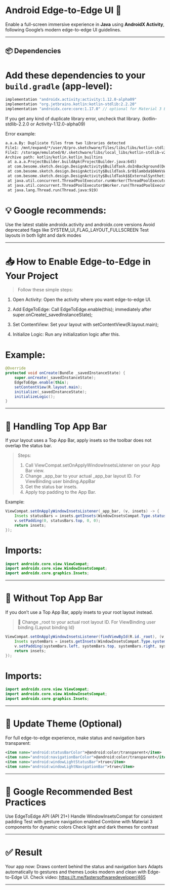 # Android Edge-to-Edge UI 🚀

Enable a full-screen immersive experience in **Java** using **AndroidX Activity**, following Google’s modern edge-to-edge UI guidelines.

---

## 📦 Dependencies

# Add these dependencies to your `build.gradle` (app-level):

```gradle
implementation "androidx.activity:activity:1.12.0-alpha09"
implementation "org.jetbrains.kotlin:kotlin-stdlib:2.2.20"
implementation "androidx.core:core:1.17.0" // optional for Material 3 BottomSheet
```

If you get any kind of duplicate library error, uncheck that library. (kotlin-stdlib-2.2.0 or Activity-1.12.0-alpha09)

Error example:
```Markdown
a.a.a.By: Duplicate files from two libraries detected 
File1: /mnt/expand/*/user/0/pro.sketchware/files/libs/libs/kotlin-stdlib-2.2.0/classes.jar 
File2: /storage/emulated/0/.sketchware/libs/local_libs/kotlin-stdlib-v2.2.20/classes.jar 
Archive path: kotlin/kotlin.kotlin_builtins
 at a.a.a.ProjectBuilder.buildApk(ProjectBuilder.java:645)
 at com.besome.sketch.design.DesignActivity$BuildTask.doInBackground(DesignActivity.java:1179)
 at com.besome.sketch.design.DesignActivity$BuildTask.$r8$lambda$0AmVsWQJ9oulgeP8eMAUbl0tGkA(Unknown Source:0)
 at com.besome.sketch.design.DesignActivity$BuildTask$$ExternalSyntheticLambda1.run(D8$$SyntheticClass:0)
 at java.util.concurrent.ThreadPoolExecutor.runWorker(ThreadPoolExecutor.java:1167)
 at java.util.concurrent.ThreadPoolExecutor$Worker.run(ThreadPoolExecutor.java:641)
 at java.lang.Thread.run(Thread.java:919)
```

# 💡 Google recommends:
Use the latest stable androidx.activity and androidx.core versions
Avoid deprecated flags like SYSTEM_UI_FLAG_LAYOUT_FULLSCREEN
Test layouts in both light and dark modes

---

# 📥 How to Enable Edge-to-Edge in Your Project
> Follow these simple steps:
1. Open Activity: Open the activity where you want edge-to-edge UI.

2. Add EdgeToEdge: Call EdgeToEdge.enable(this); immediately after super.onCreate(_savedInstanceState);
3. Set ContentView: Set your layout with setContentView(R.layout.main);
4. Initialize Logic: Run any initialization logic after this.

# Example:
```java
@Override
protected void onCreate(Bundle _savedInstanceState) {
    super.onCreate(_savedInstanceState);
    EdgeToEdge.enable(this);
    setContentView(R.layout.main);
    initialize(_savedInstanceState);
    initializeLogic();
}
```

---

# 🧭 Handling Top App Bar
If your layout uses a Top App Bar, apply insets so the toolbar does not overlap the status bar.

> Steps:
> 1. Call ViewCompat.setOnApplyWindowInsetsListener on your App Bar view.
> 2. Change _app_bar to your actual _app_bar layout ID. For ViewBinding user binding.AppBar
> 3. Get the status bar insets.
> 4. Apply top padding to the App Bar.

Example:
```java
ViewCompat.setOnApplyWindowInsetsListener(_app_bar, (v, insets) -> {
    Insets statusBars = insets.getInsets(WindowInsetsCompat.Type.statusBars());
    v.setPadding(0, statusBars.top, 0, 0);
    return insets;
});
```

# Imports:
```java
import androidx.core.view.ViewCompat;
import androidx.core.view.WindowInsetsCompat;
import androidx.core.graphics.Insets;
```

---

# 🧱 Without Top App Bar

If you don’t use a Top App Bar, apply insets to your root layout instead.

> 📝 Change _root to your actual root layout ID. For ViewBinding user binding.{Layout binding Id}


```java
ViewCompat.setOnApplyWindowInsetsListener(findViewById(R.id._root), (v, insets) -> {
    Insets systemBars = insets.getInsets(WindowInsetsCompat.Type.systemBars());
    v.setPadding(systemBars.left, systemBars.top, systemBars.right, systemBars.bottom);
    return insets;
});
```

# Imports:
```java
import androidx.core.view.ViewCompat;
import androidx.core.view.WindowInsetsCompat;
import androidx.core.graphics.Insets;
```

---

# 🎨 Update Theme (Optional)

For full edge-to-edge experience, make status and navigation bars transparent:
```xml
<item name="android:statusBarColor">@android:color/transparent</item>
<item name="android:navigationBarColor">@android:color/transparent</item>
<item name="android:windowLightStatusBar">true</item>
<item name="android:windowLightNavigationBar">true</item>
```

---

# 🧠 Google Recommended Best Practices
Use EdgeToEdge API (API 21+)
Handle WindowInsetsCompat for consistent padding
Test with gesture navigation enabled
Combine with Material 3 components for dynamic colors
Check light and dark themes for contrast

---

# ✅ Result
Your app now:
Draws content behind the status and navigation bars
Adapts automatically to gestures and themes
Looks modern and clean with Edge-to-Edge UI.
Check video: https://t.me/fastersoftwaredeveloper/465

---
